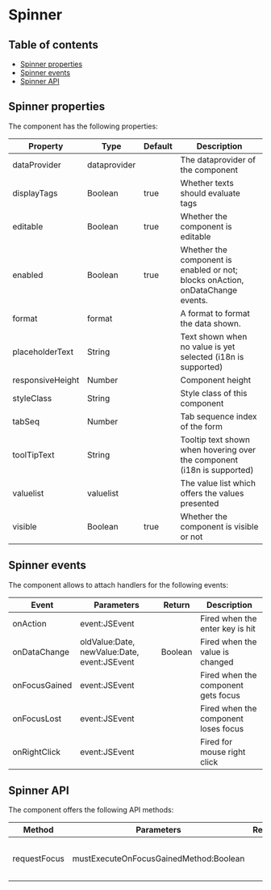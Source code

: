 # Spinner

## Table of contents

* [Spinner properties](Spinner.md#spinner-properties)
* [Spinner events](Spinner.md#spinner-events)
* [Spinner API](Spinner.md#spinner-api)

## Spinner properties

The component has the following properties:

| Property         | Type         | Default | Description                                                                    |
| ---------------- | ------------ | ------- | ------------------------------------------------------------------------------ |
| dataProvider     | dataprovider |         | The dataprovider of the component                                              |
| displayTags      | Boolean      | true    | Whether texts should evaluate tags                                             |
| editable         | Boolean      | true    | Whether the component is editable                                              |
| enabled          | Boolean      | true    | Whether the component is enabled or not; blocks onAction, onDataChange events. |
| format           | format       |         | A format to format the data shown.                                             |
| placeholderText  | String       |         | Text shown when no value is yet selected (i18n is supported)                   |
| responsiveHeight | Number       |         | Component height                                                               |
| styleClass       | String       |         | Style class of this component                                                  |
| tabSeq           | Number       |         | Tab sequence index of the form                                                 |
| toolTipText      | String       |         | Tooltip text shown when hovering over the component (i18n is supported)        |
| valuelist        | valuelist    |         | The value list which offers the values presented                               |
| visible          | Boolean      | true    | Whether the component is visible or not                                        |

## Spinner events

The component allows to attach handlers for the following events:

| Event         | Parameters                                  | Return  | Description                          |
| ------------- | ------------------------------------------- | ------- | ------------------------------------ |
| onAction      | event:JSEvent                               |         | Fired when the enter key is hit      |
| onDataChange  | oldValue:Date, newValue:Date, event:JSEvent | Boolean | Fired when the value is changed      |
| onFocusGained | event:JSEvent                               |         | Fired when the component gets focus  |
| onFocusLost   | event:JSEvent                               |         | Fired when the component loses focus |
| onRightClick  | event:JSEvent                               |         | Fired for mouse right click          |

## Spinner API

The component offers the following API methods:

| Method       | Parameters                             | Return | Description                       |
| ------------ | -------------------------------------- | ------ | --------------------------------- |
| requestFocus | mustExecuteOnFocusGainedMethod:Boolean |        | Sets the focus to this component. |
